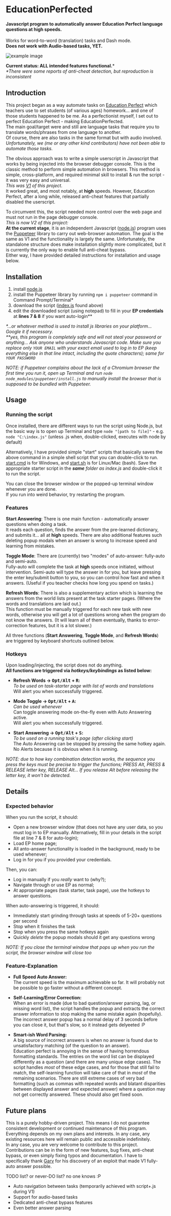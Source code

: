 # EducationPerfected
#### Javascript program to automatically answer Education Perfect language questions at **high** speeds.
Works for word-to-word (translation) tasks and Dash mode.  
**Does not work with Audio-based tasks, YET.**


![example image](result.png)


**Current status: ALL intended features functional.***  
_*There were some reports of anti-cheat detection, but reproduction is inconsistent_


## Introduction
This project began as a way automate tasks on [Education Perfect](https://www.educationperfect.com/) 
which teachers use to set students (of various ages) homework... and one of those students happened to be me.
As a perfectionist myself, I set out to perfect Education Perfect - making EducationPerfected.  
The main goal/target were and still are language tasks that require you to translate words/phrases from one language
to another.  
Of course, there are also tasks in the same format but with audio involved. _Unfortunately, we (me or any
other kind contributors) have not been able to automate those tasks._

The obvious approach was to write a simple userscript in Javascript that works by being injected into the browser 
debugger console. This is the classic method to perform simple automation in browsers. This method is simple, 
cross-platform, and required minimal skill to install & run the script - it was very easy and universal.  
_This was [V1](V1_Archive) of this project._  
It worked great, and most notably, at **high** speeds. However, Education Perfect, after a long while, released 
anti-cheat features that partially disabled the userscript.

To circumvent this, the script needed more control over the web page and must not run in the page debugger console.  
_This is now V2 of this project:_  
**At the current stage**, it is an independent Javascript ([node.js](https://nodejs.org/)) program uses the 
[Puppeteer](https://github.com/puppeteer/puppeteer) library to carry out web-browser automation. The goal is the same
as V1 and the functionality is largely the same. Unfortunately, the standalone structure does make installation slightly 
more complicated, but it is currently the only way to enable full anti-cheat bypass.  
Either way, I have provided detailed instructions for installation and usage below.


## Installation
1. install [node.js](https://nodejs.org/)
2. install the Puppeteer library by running `npm i puppeteer` command in Command Prompt/Terminal*
3. download the script ([index.js](index.js) found above)
4. edit the downloaded script (using notepad) to fill in your **EP credentials** at **lines 7 & 8** if you want auto-login\*\*


_*...or whatever method is used to install js libraries on your platform... Google it if necessary._  
_\*\*yes, this program is completely safe and will not steal your password or anything... Ask anyone who understands
Javascript code. Make sure you replace only `YOUR EMAIL` with your exact email used to log in to EP (keep everything 
else in that line intact, including the quote characters); same for `YOUR PASSWORD`_

*NOTE: if Puppeteer complains about the lack of a Chromium browser the first time you run it, open up Terminal and run 
`node node_modules/puppeteer/install.js` to manually install the browser that is supposed to be bundled with Puppeteer.*


## Usage
### Running the script

Once installed, there are different ways to run the script using Node.js, but the basic way is to open up Terminal and 
type `node "[path to file]"` - e.g. `node "C:\index.js"` (unless .js when, double-clicked, executes with node by default)  

Alternatively, I have provided simple "start" scripts that basically saves the above command in a simple shell script
that you can double-click to run. [start.cmd](start.cmd) is for Windows, and [start.sh](start.sh) is for Linux/Mac (bash).
Save the appropriate starter script in the ***same** folder as index.js* and double-click it to run the script.

You can close the browser window or the popped-up terminal window whenever you are done.  
If you run into weird behavior, try restarting the program.

### Features
**Start Answering**: There is one main function - automatically answer questions when doing a task.  
It reads each question, finds the answer from the pre-learned dictionary, and submits it... all at **high** speeds.
There are also additional features such deleting popup modals when an answer is wrong to increase speed and learning
from mistakes.

**Toggle Mode**: There are (currently) two "modes" of auto-answer: fully-auto and semi-auto.  
Fully-auto will complete the task at **high** speeds once initiated, without intervention. Semi-auto will type the 
answer in for you, but leave pressing the enter key/submit button to you, so you can control how fast and when it 
answers. (Useful if you teacher checks how long you spend on tasks.)

**Refresh Words**: There is also a supplementary action which is learning the answers from the world lists present at the task starter
pages. (Where the words and translations are laid out.)  
This function must be manually triggered for each new task with new words, otherwise you will get a lot of questions
wrong when the program do not know the answers. (It will learn all of them eventually, thanks to error-correction
features, but it is a lot slower.)

All three functions (**Start Answering**, **Toggle Mode**, and **Refresh Words**) are triggered by keyboard shortcuts
outlined below.

### Hotkeys
Upon loading/injecting, the script does not do anything.  
**All functions are triggered via *hotkeys/keybindings* as listed below:**

- **Refresh Words -> <kbd>Opt/Alt</kbd> + <kbd>R</kbd>:**  
  *To be used on task-starter page with list of words and translations*  
  Will alert you when successfully triggered.

- **Mode Toggle -> <kbd>Opt/Alt</kbd> + <kbd>A</kbd>:**  
  *Can be used whenever*  
  Can toggle answering mode on-the-fly even with Auto Answering active.  
  Will alert you when successfully triggered.

- **Start Answering -> <kbd>Opt/Alt</kbd> + <kbd>S</kbd>:**  
  *To be used on a running task's page (after clicking start)*  
  The Auto Answering can be stopped by pressing the same hotkey again.  
  No Alerts because it is obvious when it is running.

*NOTE: due to how key combination detection works, the sequence you press the keys must be precise to trigger the
functions; PRESS Alt, PRESS & RELEASE letter key, RELEASE Alt... If you release Alt before releasing the letter key,
it won't be detected.*


## Details
### Expected behavior
When you run the script, it should:  
* Open a new browser window (that does not have any user data, so you must log in to EP manually. Alternatively, fill 
in your details in the script file at line 7 & 8 for auto-login);  
* Load EP home page;  
* All anto-answer functionality is loaded in the background, ready to be used whenever;  
* Log in for you if you provided your credentials.  

Then, you can:  
* Log in manually if you _really_ want to (why?);
* Navigate through or use EP as normal;  
* At appropriate pages (task starter, task page), use the hotkeys to answer questions.

When auto-answering is triggered, it should:
* Immediately start grinding through tasks at speeds of 5-20+ questions per second
* Stop when it finishes the task
* Stop when you press the same hotkeys again
* Quickly _delete_ the popup modals should it get any questions wrong

_NOTE: If you close the terminal window that pops up when you run the script, the browser window will close too_

### Feature-Explanation
- **Full Speed Auto Answer:**  
  The current speed is the maximum achievable so far. It will probably not be possible to go faster without a different concept.

- **Self-Learning/Error Correction:**  
  When an error is made (due to bad question/answer parsing, lag, or missing word list), the script handles the popup and extracts the correct answer information to stop making the same mistake again (hopefully).  
  The incorrect answer popup has a normal delay of 3 seconds before you can close it, but that's slow, so it instead gets delyeeted :P

- **Smart-ish Word Parsing:**  
  A big source of incorrect answers is when no answer is found due to unsatisfactory matching (of the question to an answer).  
  Education perfect is annoying in the sense of having horrendous formatting standards. The entries on the word list can 
  be displayed differently as a question (and there are many unique edge cases).  The script handles *most* of these 
  edge cases, and for those that still fail to match, the self-learning function will take care of that in *most* of the 
  remaining scenarios. There are still extreme cases of very bad formatting (such as commas with repeated words and 
  blatant disparities between displayed answer and expected answer) where a question may not get correctly answered. 
  These should also get fixed soon.



## Future plans
This is a purely hobby-driven project. This means I do not guarantee consistent development or continued maintenance of
this program. Everything depends on my own plans and interests. In any case, any existing resources here will remain
public and accessible indefinitely.  
In any case, you are very welcome to contribute to this project. Contributions can be in the form of new features, bug
fixes, anti-cheat bypass, or even simply fixing typos and documentation. I have to specifically thank 
[Garv](https://github.com/garv-shah) for his discovery of an exploit that made V1 fully-auto answer possible.

TODO list? or never-DO list? no one knows :P
- Auto navigation between tasks (temporarily achieved with script+.js during V1)
- Support for audio-based tasks
- Dedicated anti-cheat bypass features
- Even better answer parsing
